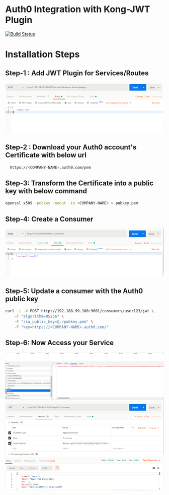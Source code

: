 # Auth0 Integration with Kong-JWT Plugin
[![Build Status](https://travis-ci.org/joemccann/dillinger.svg?branch=master)](https://travis-ci.org/joemccann/dillinger)

# Installation Steps

## Step-1 : Add JWT Plugin for Services/Routes
![alt text](https://raw.githubusercontent.com/sagarmal624/auth0_kong_jwt_integration/master/1.png)
## Step-2 : Download your Auth0 account's Certificate with below url
```bash
  https://<COMPANY-NAME>.auth0.com/pem
```
## Step-3: Transform the Certificate into a public key with below command
```bash
openssl x509 -pubkey -noout -in <COMPANY-NAME> > pubkey.pem
```
## Step-4: Create a Consumer
![alt text](https://raw.githubusercontent.com/sagarmal624/auth0_kong_jwt_integration/master/2.png)
## Step-5: Update a consumer with the Auth0 public key 
```bash
curl -i -X POST http://192.168.99.100:9001/consumers/user123/jwt \
    -F "algorithm=RS256" \
    -F "rsa_public_key=@./pubkey.pem" \
    -F "key=https://<COMPANY-NAME>.auth0.com/"

```
## Step-6: Now Access your Service
![alt text](https://raw.githubusercontent.com/sagarmal624/auth0_kong_jwt_integration/master/4.PNG)
![alt text](https://raw.githubusercontent.com/sagarmal624/auth0_kong_jwt_integration/master/3.png)


